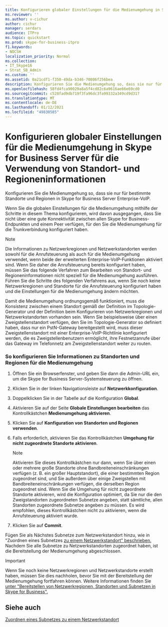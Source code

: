 ```yaml
---
title: Konfigurieren globaler Einstellungen für die Medienumgehung in Skype for Business Server für die Verwendung von Standort- und Regioneninformationen
ms.reviewer: ''
ms.author: v-cichur
author: cichur
manager: serdars
audience: ITPro
ms.topic: quickstart
ms.prod: skype-for-business-itpro
f1.keywords:
- NOCSH
localization_priority: Normal
ms.collection:
- IT_Skype16
- Strat_SB_Admin
ms.custom: ''
ms.assetid: 0a21cdf1-f350-49da-b346-70806f256bea
description: Konfigurieren Sie die Medienumgehung so, dass sie nur für bestimmte Standorte und Regionen in Skype for Business Server Enterprise-VoIP.
ms.openlocfilehash: 58fd4fca90029a8a5f4cd82c6a9616ae66e69cd0
ms.sourcegitcommit: c528fad9db719f3fa96dc3fa99332a349cd9d317
ms.translationtype: MT
ms.contentlocale: de-DE
ms.lasthandoff: 01/12/2021
ms.locfileid: "49830585"
---
```

# <a name="configure-media-bypass-global-settings-in-skype-for-business-server-to-use-site-and-region-information"></a>Konfigurieren globaler Einstellungen für die Medienumgehung in Skype for Business Server für die Verwendung von Standort- und Regioneninformationen
 
Konfigurieren Sie die Medienumgehung so, dass sie nur für bestimmte Standorte und Regionen in Skype for Business Server Enterprise-VoIP. 
  
 Wenn Sie die globalen Einstellungen für die Medienumgehung mithilfe der Schritte in diesem Thema konfigurieren, wird davon ausgegangen, dass Sie nicht über eine gute Konnektivität zwischen allen Skype for Business-Endpunkten und einem Peer verfügen, für den Sie die Medienumgehung für die Trunkverbindung konfiguriert haben.
  
> [!NOTE]
> Die Informationen zu Netzwerkregionen und Netzwerkstandorten werden sowohl für die Anrufsteuerung als auch für die Medienumgehung verwendet, wenn beide der erweiterten Enterprise-VoIP-Funktionen aktiviert sind. Wenn Sie daher die Anrufsteuerung bereits konfiguriert haben, müssen Sie das folgende Verfahren zum Bearbeiten von Standort- und Regioneninformationen nicht speziell für die Medienumgehung ausführen. Führen Sie die Schritte des folgenden Verfahrens aus, wenn Sie noch keine Netzwerkregionen und Standorte für die Anrufsteuerung konfiguriert haben und die Einstellungen für die Medienumgehung ändern möchten. 
  
Damit die Medienumgehung ordnungsgemäß funktioniert, muss die Konsistenz zwischen einem Standort gemäß der Definition im Topologie-Generator und der Definition beim Konfigurieren von Netzwerkregionen und Netzwerkstandorten vorhanden sein. Wenn Sie beispielsweise über einen Zweigstellenstandort verfügen, den Sie im Topologie-Generator so definiert haben, dass nur ein PstN-Gateway bereitgestellt wird, muss dieser Zweigstellenstandort mit einer Enterprise-VoIP-Richtlinie konfiguriert werden, die es Zweigstellenbenutzern ermöglicht, ihre Festnetzanrufe über das Gateway im Telefonnetz am Zweigstellenstandort weiter zu routen.
  
### <a name="to-configure-site-and-region-information-for-media-bypass"></a>So konfigurieren Sie Informationen zu Standorten und Regionen für die Medienumgehung

1. Öffnen Sie ein Browserfenster, und geben Sie dann die Admin-URL ein, um die Skype for Business Server-Systemsteuerung zu öffnen.  
    
2. Klicken Sie in der linken Navigationsleiste auf **Netzwerkkonfiguration**.
    
3. Doppelklicken Sie in der Tabelle auf die Konfiguration **Global**.
    
4. Aktivieren Sie auf der Seite **Globale Einstellungen bearbeiten** das Kontrollkästchen **Medienumgehung aktivieren**.
    
5. Klicken Sie auf **Konfiguration von Standorten und Regionen verwenden**.
    
6. Falls erforderlich, aktivieren Sie das Kontrollkästchen **Umgehung für nicht zugeordnete Standorte aktivieren**.
    
    > [!NOTE]
    > Aktivieren Sie dieses Kontrollkästchen nur dann, wenn Sie über einen oder mehrere große Standorte ohne Bandbreiteneinschränkungen verfügen (z. B. ein großer Hauptstandort), die einer bestimmten Region zugeordnet sind, und Sie außerdem über einige Zweigstellen mit Bandbreiteneinschränkungen verfügen, die derselben Region zugeordnet sind. Wenn Sie die Umgehung für nicht zugeordnete Standorte aktivieren, wird die Konfiguration optimiert, da Sie nur die den Zweigstandorten zugeordneten Subnetze angeben, statt sämtliche, allen Standorten zugeordnete Subnetze angeben zu müssen. Es wird empfohlen, dieses Kontrollkästchen nicht zu aktivieren, wenn die Anrufsteuerung aktiviert wurde. 
  
7. Klicken Sie auf **Commit**.
    
Fügen Sie als Nächstes Subnetze zum Netzwerkstandort hinzu, wie in "Zuordnen eines Subnetzes [zu einem Netzwerkstandort" beschrieben.](deploy-network.md#BKMK_AssociateSubnets) Nachdem Sie alle Subnetze zu Netzwerkstandorten zugeordnet haben, ist die Bereitstellung der Medienumgehung abgeschlossen.
> [!IMPORTANT]
> Wenn Sie noch keine Netzwerkregionen und Netzwerkstandorte erstellt haben, müssen Sie dies nachholen, bevor Sie mit der Bereitstellung der Medienumgehung fortfahren können. Weitere Informationen finden Sie [unter "Bereitstellen von Netzwerkregionen, Standorten und Subnetzen in Skype for Business".](deploy-network.md) 
  
## <a name="see-also"></a>Siehe auch

[Zuordnen eines Subnetzes zu einem Netzwerkstandort](deploy-network.md#BKMK_AssociateSubnets)

